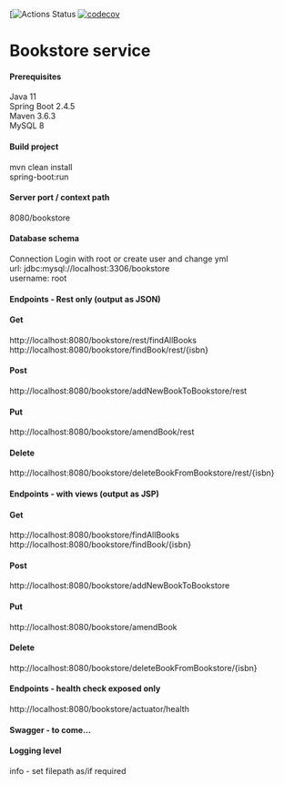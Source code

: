 [![Actions Status](https://github.com/domiballoch/bookstore/actions/workflows/maven.yml/badge.svg)
[![codecov](https://codecov.io/gh/domiballoch/bookstore/branch/master/graph/badge.svg?token=3DQWELQG2V)](https://codecov.io/gh/domiballoch/bookstore)

<h1>Bookstore service</h1>

<h4>Prerequisites</h4>
Java 11
<br/>Spring Boot 2.4.5
<br/>Maven 3.6.3
<br/>MySQL 8

<h4>Build project</h4>
mvn clean install
<br/>spring-boot:run

<h4>Server port / context path</h4>
8080/bookstore

<h4>Database schema</h4
execute bookstore.sql

<h4>Connection</h4>
Login with root or create user and change yml
<br/>url: jdbc:mysql://localhost:3306/bookstore
<br/>username: root

<h4>Endpoints - Rest only (output as JSON)</h4>
<h4>Get</h4>
http://localhost:8080/bookstore/rest/findAllBooks
<br/>http://localhost:8080/bookstore/findBook/rest/{isbn}
<h4>Post</h4>
http://localhost:8080/bookstore/addNewBookToBookstore/rest
<h4>Put</h4>
http://localhost:8080/bookstore/amendBook/rest
<h4>Delete</h4>
http://localhost:8080/bookstore/deleteBookFromBookstore/rest/{isbn}

<h4>Endpoints - with views (output as JSP)</h4>
<h4>Get</h4>
http://localhost:8080/bookstore/findAllBooks
<br/>http://localhost:8080/bookstore/findBook/{isbn}
<h4>Post</h4>
http://localhost:8080/bookstore/addNewBookToBookstore
<h4>Put</h4>
http://localhost:8080/bookstore/amendBook
<h4>Delete</h4>
http://localhost:8080/bookstore/deleteBookFromBookstore/{isbn}

<h4>Endpoints - health check exposed only</h4>
http://localhost:8080/bookstore/actuator/health

<h4>Swagger - to come...</h4>

<h4>Logging level</h4>
info - set filepath as/if required
